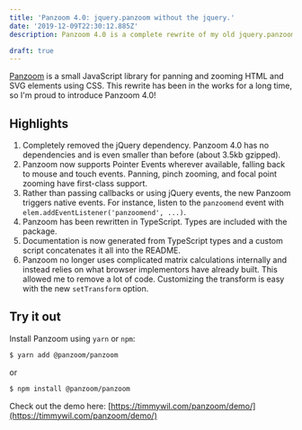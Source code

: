 ```yaml
---
title: 'Panzoom 4.0: jquery.panzoom without the jquery.'
date: '2019-12-09T22:30:12.885Z'
description: Panzoom 4.0 is a complete rewrite of my old jquery.panzoom plugin that removes the jQuery dependency and makes it a universal library

draft: true
---
```


[Panzoom](https://github.com/timmywil/panzoom) is a small JavaScript library for panning and zooming HTML and SVG elements using CSS. This rewrite has been in the works for a long time, so I'm proud to introduce Panzoom 4.0!

## Highlights

1. Completely removed the jQuery dependency. Panzoom 4.0 has no dependencies and is even smaller than before (about 3.5kb gzipped).
1. Panzoom now supports Pointer Events wherever available, falling back to mouse and touch events. Panning, pinch zooming, and focal point zooming have first-class support.
1. Rather than passing callbacks or using jQuery events, the new Panzoom triggers native events. For instance, listen to the `panzoomend` event with `elem.addEventListener('panzoomend', ...)`.
1. Panzoom has been rewritten in TypeScript. Types are included with the package.
1. Documentation is now generated from TypeScript types and a custom script concatenates it all into the README.
1. Panzoom no longer uses complicated matrix calculations internally and instead relies on what browser implementors have already built. This allowed me to remove a lot of code. Customizing the transform is easy with the new `setTransform` option.

## Try it out

Install Panzoom using `yarn` or `npm`:

```bash
$ yarn add @panzoom/panzoom
```

or

```bash
$ npm install @panzoom/panzoom
```

Check out the demo here: [https://timmywil.com/panzoom/demo/](https://timmywil.com/panzoom/demo/)
